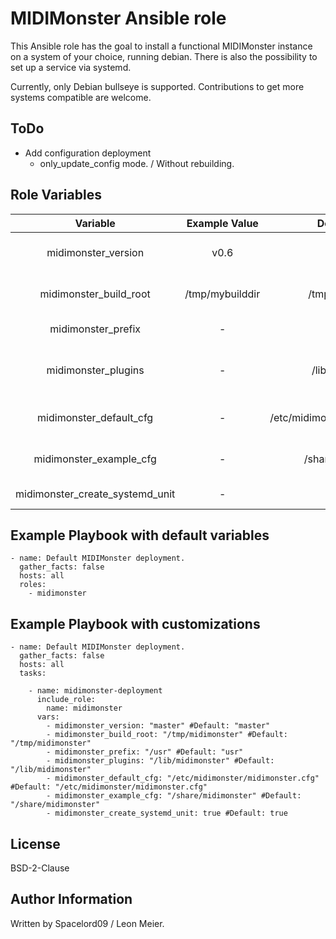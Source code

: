 MIDIMonster Ansible role
========================

This Ansible role has the goal to install a functional MIDIMonster instance on a system of your choice, running debian.
There is also the possibility to set up a service via systemd.

Currently, only Debian bullseye is supported.
Contributions to get more systems compatible are welcome.

ToDo
----
- Add configuration deployment
  - only_update_config mode. / Without rebuilding.


Role Variables
--------------

|             Variable            |  Example Value  |           Default Value          |                Description               |   |
|:-------------------------------:|:---------------:|:--------------------------------:|:----------------------------------------:|:-:|
|       midimonster_version       |       v0.6      |              master              |         The MIDIMonster version.         |   |
|      midimonster_build_root     | /tmp/mybuilddir |         /tmp/midimonster         |     Temporary directory for building.    |   |
|        midimonster_prefix       |        -        |               /usr               |       Install prefix for binaries.       |   |
|       midimonster_plugins       |        -        |         /lib/midimonster         | Install path for backend shared objects. |   |
|     midimonster_default_cfg     |        -        | /etc/midimonster/midimonster.cfg |        Default configuration file.       |   |
|     midimonster_example_cfg     |        -        |        /share/midimonster        | Install path for example configurations. |   |
| midimonster_create_systemd_unit |        -        |               true               |           Create systemd unit.           |   |

Example Playbook with default variables
---------------------------------------

    - name: Default MIDIMonster deployment.
      gather_facts: false
      hosts: all
      roles:
        - midimonster

Example Playbook with customizations
------------------------------------

    - name: Default MIDIMonster deployment.
      gather_facts: false
      hosts: all
      tasks:
    
        - name: midimonster-deployment
          include_role:
            name: midimonster
          vars:
            - midimonster_version: "master" #Default: "master"
            - midimonster_build_root: "/tmp/midimonster" #Default: "/tmp/midimonster"
            - midimonster_prefix: "/usr" #Default: "usr"
            - midimonster_plugins: "/lib/midimonster" #Default: "/lib/midimonster"
            - midimonster_default_cfg: "/etc/midimonster/midimonster.cfg" #Default: "/etc/midimonster/midimonster.cfg"
            - midimonster_example_cfg: "/share/midimonster" #Default: "/share/midimonster"
            - midimonster_create_systemd_unit: true #Default: true

License
-------

BSD-2-Clause

Author Information
------------------

Written by Spacelord09 / Leon Meier.
